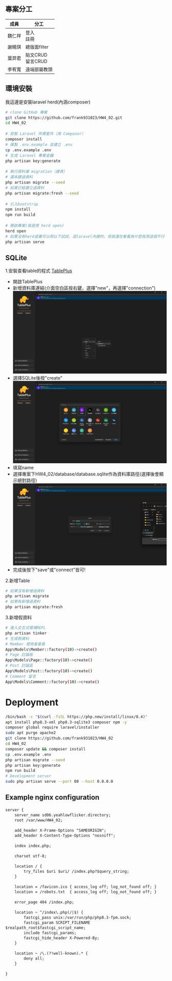 ## 專案分工
| 成員 | 分工 |
|--------|--------|
| 魏仁祥  | 登入<br>註冊  |
| 謝曉琪  | 總版面filter  |
| 葉羿君  | 貼文CRUD<br>留言CRUD  |
| 李宥寬  | 遠端部屬教頭 |

## 環境安裝
我這邊是安裝laravel herd(內涵composer)
```bash
# clone GitHub 專案
git clone https://github.com/frank931023/HW4_02.git
cd HW4_02

# 安裝 Laravel 所需套件（用 Composer）
composer install
# 複製 .env.example 並建立 .env
cp .env.example .env
# 生成 Laravel 專案金鑰
php artisan key:generate

# 執行資料庫 migration（建表）
# 還未建過資料
php artisan migrate --seed
# 如果已經建立過資料
php artisan migrate:fresh --seed

# 引入bootstrap
npm install
npm run build

# 開啟專案(我是用 herd open)
herd open
# 如果沒有herd或著可以用以下試試，這laravel內建的，但我還在看看為什麼我用這個不行 >> 使用以下這指令需要將使用php版本中的php.ini的variables_order = "EGPCS" 改為 variables_order = "GPCS"
php artisan serve
```

## SQLite
1.安裝查看table的程式 [TablePlus](https://tableplus.com/)
- 開啟TablePlus
- 新增資料庫連結(介面空白區按右鍵，選擇"new"，再選擇"connection")
![新增資料庫連結(介面空白區按右鍵，選擇"new"，再選擇"connection")](./README-Image/TablePlus01.png)
- 選擇SQLite後按"create"
![選擇SQLite後按"create"](./README-Image/TablePlus02.png)
- 填寫name
- 選擇專案下HW4_02/database/database.sqlite作為資料庫路徑(選擇後會顯示絕對路徑)
![選擇專案下HW4_02/database/database.sqlite作為資料庫路徑](./README-Image/TablePlus03.png)
- 完成後按下"save"或"connect"皆可!

2.新增Table
```bash
# 如果沒有新增過資料
php artisan migrate
# 如果有新增過資料
php artisan migrate:fresh
```
3.新增假資料
```bash
# 進入交互式環境REPL
php artisan tinker
# 生成假資料
# Member 使用者會員
App\Models\Member::factory(10)->create()
# Page 討論版
App\Models\Page::factory(10)->create()
# Post 討論區
App\Models\Post::factory(10)->create()
# Comment 留言
App\Models\Comment::factory(10)->create()
```

# Deployment
```bash
/bin/bash -c "$(curl -fsSL https://php.new/install/linux/8.4)"
apt install php8.3-xml php8.3-sqlite3 composer npm -y
composer global require laravel/installer
sudo apt purge apache2
git clone https://github.com/frank931023/HW4_02
cd HW4_02
composer update && composer install
cp .env.example .env
php artisan migrate --seed
php artisan key:generate
npm run build
# Development server
sudo php artisan serve --port 80 --host 0.0.0.0

```

## Example nginx configuration
```
server {
    server_name sd06.yeahlowflicker.directory;
    root /var/www/HW4_02;

    add_header X-Frame-Options "SAMEORIGIN";
    add_header X-Content-Type-Options "nosniff";

    index index.php;

    charset utf-8;

    location / {
        try_files $uri $uri/ /index.php?$query_string;
    }

    location = /favicon.ico { access_log off; log_not_found off; }
    location = /robots.txt  { access_log off; log_not_found off; }

    error_page 404 /index.php;

    location ~ ^/index\.php(/|$) {
        fastcgi_pass unix:/var/run/php/php8.3-fpm.sock;
        fastcgi_param SCRIPT_FILENAME $realpath_root$fastcgi_script_name;
        include fastcgi_params;
        fastcgi_hide_header X-Powered-By;
    }

    location ~ /\.(?!well-known).* {
        deny all;
    }

}
```

